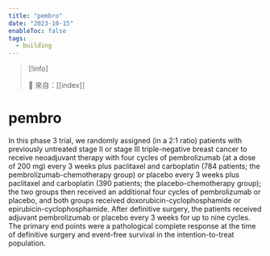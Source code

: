 ```yaml
---
title: "pembro"
date: "2023-10-15"
enableToc: false
tags:
  - building
---
```


> [!info]
>
> 🌱 來自：[[index]]

# pembro

In this phase 3 trial, we randomly assigned (in a 2:1 ratio) patients with previously untreated stage II or stage III triple-negative breast cancer to receive neoadjuvant therapy with four cycles of pembrolizumab (at a dose of 200 mg) every 3 weeks plus paclitaxel and carboplatin (784 patients; the pembrolizumab-chemotherapy group) or placebo every 3 weeks plus paclitaxel and carboplatin (390 patients; the placebo-chemotherapy group); the two groups then received an additional four cycles of pembrolizumab or placebo, and both groups received doxorubicin-cyclophosphamide or epirubicin-cyclophosphamide. After definitive surgery, the patients received adjuvant pembrolizumab or placebo every 3 weeks for up to nine cycles. The primary end points were a pathological complete response at the time of definitive surgery and event-free survival in the intention-to-treat population.
